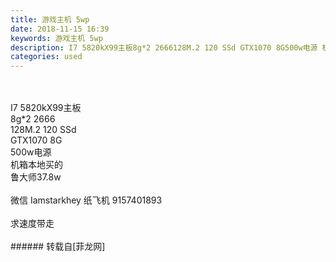 ```yaml
---
title: 游戏主机 5wp
date: 2018-11-15 16:39
keywords: 游戏主机 5wp
description: I7 5820kX99主板8g*2 2666128M.2 120 SSd GTX1070 8G500w电源 机箱本地买的 鲁大师37.8w 微信 Iamstarkhey 纸飞机 9157401893 求速度带走 
categories: used
---
```

<td class="t_f" id="postmessage_2284185">

<br/>
<br/>
I7 5820kX99主板<br/>
8g*2 2666<br/>
128M.2 120 SSd <br/>
GTX1070 8G<br/>
500w电源 <br/>
机箱本地买的 <br/>
鲁大师37.8w <br/>
<br/>
微信 Iamstarkhey 纸飞机 9157401893 <br/>
<br/>
求速度带走 <br/>
<br/>
</td>
###### 转载自[菲龙网]